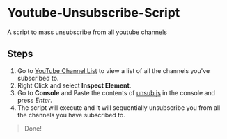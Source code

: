 # Youtube-Unsubscribe-Script
A script to mass unsubscribe from all youtube channels

## Steps
1. Go to [YouTube Channel List](https://www.youtube.com/feed/channels) to view a list of all the channels you've subscribed to.
2. Right Click and select **Inspect Element**.
3. Go to **Console** and Paste the contents of [unsub.js](https://github.com/BaconQ/Youtube-Subscribe-Scrip/blob/5c7f1d41f7192bbe3347218fbe3e6d090f679ae1/unsub.js) in the console and press _Enter_.
4. The script will execute and it will sequentially unsubscribe you from all the channels you have subscribed to.

> Done!
